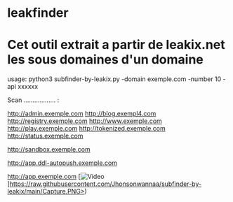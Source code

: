 # leakfinder
# Cet outil extrait a partir de leakix.net les sous domaines d'un domaine


usage:  python3 subfinder-by-leakix.py -domain exemple.com -number 10 -api xxxxxx

Scan .................. :

 
http://admin.exemple.com
http://blog.exempl4.com
http://registry.exemple.com
http://www.exemple.com
http://play.exemple.com
http://tokenized.exemple.com
http://status.exemple.com

http://sandbox.exemple.com

http://app.ddl-autopush.exemple.com

http://app.exemple.com
[![Video](<VIDEO_URL>)]https://raw.githubusercontent.com/Jhonsonwannaa/subfinder-by-leakix/main/Capture.PNG>)
